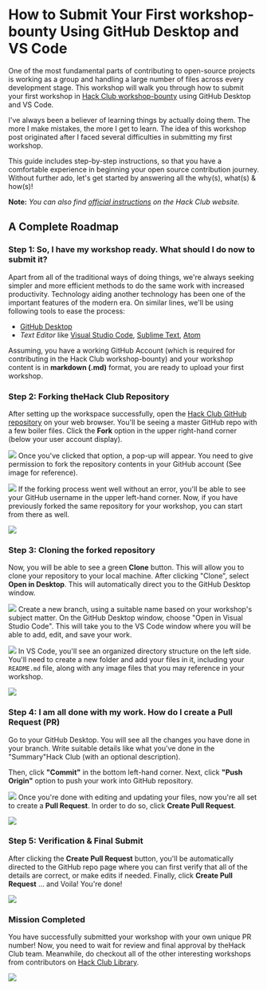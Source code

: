 # How to Submit Your First workshop-bounty Using GitHub Desktop and VS Code

One of the most fundamental parts of contributing to open-source projects is working as a group and handling a large number of files across every development stage. This workshop will walk you through how to submit your first workshop in [Hack Club workshop-bounty](https://hackclub.com/workshop-bounty/) using GitHub Desktop and VS Code.
<!--more-->

I've always been a believer of learning things by actually doing them. The more I make mistakes, the more I get to learn. The idea of this workshop post originated after I faced several difficulties in submitting my first workshop.

This guide includes step-by-step instructions, so that you have a comfortable experience in beginning your open source contribution journey. Without further ado, let's get started by answering all the why(s), what(s) & how(s)!

**Note:** *You can also find [official instructions](https://hackclub.com/workshop-bounty/) on the Hack Club website.*

## A Complete Roadmap

### Step 1: So, I have my workshop ready. What should I do now to submit it?

Apart from all of the traditional ways of doing things, we're always seeking simpler and more efficient methods to do the same work with increased productivity. Technology aiding another technology has been one of the important features of the modern era. On similar lines, we'll be using following tools to ease the process:

- [GitHub Desktop](https://desktop.github.com/)
- *Text Editor* like [Visual Studio Code](https://code.visualstudio.com/), [Sublime Text](https://www.sublimetext.com/), [Atom](https://atom.io/)

Assuming, you have a working GitHub Account (which is required for contributing in the Hack Club workshop-bounty) and your workshop content is in **markdown (.md)** format, you are ready to upload your first workshop.

### Step 2: Forking theHack Club Repository

After setting up the workspace successfully, open the [Hack Club GitHub repository](https://github.com/hackclub/hackclub) on your web browser. You'll be seeing a master GitHub repo with a few boiler files. Click the **Fork** option in the upper right-hand corner (below your user account display).

![](img/1.png)
Once you've clicked that option, a pop-up will appear. You need to give permission to fork the repository contents in your GitHub account (See image for reference).

![](img/2.png)
If the forking process went well without an error, you'll be able to see your GitHub username in the upper left-hand corner. Now, if you have previously forked the same repository for your workshop, you can start from there as well.

![](img/3.png)

### Step 3: Cloning the forked repository

Now, you will be able to see a green **Clone** button. This will allow you to clone your repository to your local machine. After clicking "Clone", select **Open in Desktop**. This will automatically direct you to the GitHub Desktop window.

![](img/4.png)
Create a new branch, using a suitable name based on your workshop's subject matter. On the GitHub Desktop window, choose "Open in Visual Studio Code". This will take you to the VS Code window where you will be able to add, edit, and save your work.

![](img/5.png)
In VS Code, you'll see an organized directory structure on the left side. You'll need to create a new folder and add your files in it, including your `README.md` file, along with any image files that you may reference in your workshop.

![](img/6.png)

### Step 4: I am all done with my work. How do I create a Pull Request (PR)

Go to your GitHub Desktop. You will see all the changes you have done in your branch. Write suitable details like what you've done in the "Summary"Hack Club (with an optional description).

Then, click **"Commit"** in the bottom left-hand corner. Next, click **"Push Origin"** option to push your work into GitHub repository.

![](img/7.png)
Once you're done with editing and updating your files, now you're all set to create a **Pull Request**. In order to do so, click **Create Pull Request**.

![](img/createPRdesktop.png)

### Step 5: Verification & Final Submit

After clicking the **Create Pull Request** button, you'll be automatically directed to the GitHub repo page where you can first verify that all of the details are correct, or make edits if needed. Finally, click **Create Pull Request** ... and Voila! You're done!

![](img/9.png)

### Mission Completed

You have successfully submitted your workshop with your own unique PR number! Now, you need to wait for review and final approval by theHack Club team. Meanwhile, do checkout all of the other interesting workshops from contributors on [Hack Club Library](https://github.com/hackclub/hackclub).

![](img/10.png)
